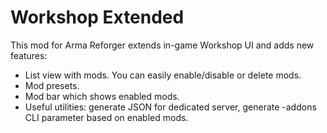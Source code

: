 # Workshop Extended

This mod for Arma Reforger extends in-game Workshop UI and adds new features:
- List view with mods. You can easily enable/disable or delete mods.
- Mod presets.
- Mod bar which shows enabled mods.
- Useful utilities: generate JSON for dedicated server, generate -addons CLI parameter based on enabled mods.
